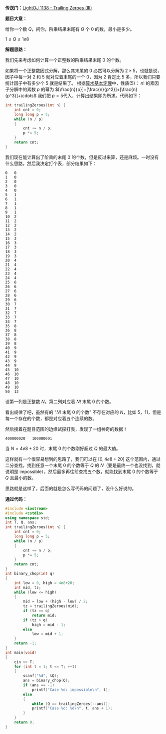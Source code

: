 
**传送门：**[LightOJ 1138 - Trailing Zeroes (III)](https://vjudge.net/problem/LightOJ-1138)

**题目大意：**

给你一个数 $Q$，问你，阶乘结果末尾有 $Q$ 个 $0$ 的数，最小是多少。

$1\leqslant Q\leqslant 1e8$

**解题思路：**

我们先来考虑如何计算一个正整数的阶乘结果末尾 $0$ 的个数。

如果将一个正整数因式分解，那么其末尾的 $0$ 必然可以分解为 $2\times 5$，也就是说，因子中每一对 $2$ 和 $5$ 就对应着末尾的一个 $0$，因为 $2$ 肯定比 $5$ 多，所以我们只要统计因子中有多少个 $5$ 就是结果了。
根据[算术基本定理](https://gukaifeng.me/2018/10/04/%E7%AE%97%E6%9C%AF%E5%9F%BA%E6%9C%AC%E5%AE%9A%E7%90%86/)中，性质(5)：
$n!$ 的素因子分解中的素数 $p$ 的幂为 $[\frac{n}{p}]+[\frac{n}{p^2}]+[\frac{n}{p^3}]+\cdots$
我们把 $p=5​$ 代入，计算出结果即为所求。代码如下：

```cpp
int trailingZeroes(int n) {
    int cnt = 0;
    long long p = 5;
    while (n / p)
    {
        cnt += n / p;
        p *= 5;
    }
    return cnt;
}
```

我们现在能计算出了阶乘的末尾 $0$ 的个数，但是反过来算，还是麻烦。一时没有什么思路，然后我决定打个表，部分结果如下：<!--more-->

```shell
0	0
1	0
2	0
3	0
4	0
5	1
6	1
7	1
8	1
9	1
10	2
11	2
12	2
13	2
14	2
15	3
16	3
17	3
18	3
19	3
20	4
21	4
22	4
23	4
24	4
25	6
26	6
27	6
28	6
29	6
30	7
31	7
32	7
33	7
34	7
35	8
36	8
37	8
38	8
39	8
40	9
41	9
42	9
43	9
44	9
45	10
46	10
47	10
48	10
49	10
50	12
```

设第一列是正整数 $N$，第二列对应着 $N!$ 末尾 $0$ 的个数。

看出规律了吧，虽然有的 "$N!$ 末尾 $0$ 的个数" 不存在对应的 $N$，比如 $5$，$11$，但是每一个存在的个数，都是对应着五个连续的数。

然后接着在题目范围的边缘试探打表，发现了一组神奇的数据！

```shell
400000020	100000001
```

当 $N=4e8+20$ 时，末尾 $0$ 的个数刚好超过 $Q$ 的最大值。

这样就有一个很容易想到的思路了，我们可以在 $[0, 4e8+20]$ 这个范围内，通过二分查找，找到任意一个末尾 $0$ 的个数等于 $Q$ 的 $N$（要是最终一个也没找到，就说明是 impossible），然后最多再往前查找五个数，就能找到末尾 $0$ 的个数等于 $Q$ 且最小的数。

思路就是这样了，后面的就是怎么写代码的问题了，没什么好说的。



**通过代码：**

```cpp
#include <iostream>
#include <cstdio>
using namespace std;
int T, Q, ans;
int trailingZeroes(int n) {
    int cnt = 0;
    long long p = 5;
    while (n / p)
    {
        cnt += n / p;
        p *= 5;
    }
    return cnt;
}
int binary_chop(int q)
{
    int low = 0, high = 4e8+20;
    int mid, tz;
    while (low <= high)
    {
        mid = low + (high - low) / 2;
        tz = trailingZeroes(mid);
        if (tz == q)
            return mid;
        if (tz > q)
            high = mid - 1;
        else
            low = mid + 1;
    }
    return -1;
}
int main(void)
{
    cin >> T;
    for (int t = 1; t <= T; ++t)
    {
        scanf("%d", &Q);
        ans = binary_chop(Q);
        if (ans == -1)
            printf("Case %d: impossible\n", t);
        else
        {
            while (Q == trailingZeroes(--ans));
            printf("Case %d: %d\n", t, ans + 1);
        }
    }
    return 0;
}
```

